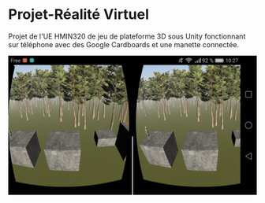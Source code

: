 # Projet-Réalité Virtuel

Projet de l'UE HMIN320 de jeu de plateforme 3D sous Unity fonctionnant sur téléphone avec des Google Cardboards et une manette connectée.

![Rendu sur Téléphone](images/Rendu.jpg)
